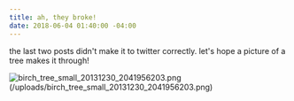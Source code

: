 ```yaml
---
title: ah, they broke!
date: 2018-06-04 01:40:00 -04:00
---
```


the last two posts didn't make it to twitter correctly. let's hope a picture of a tree makes it through! 

![birch_tree_small_20131230_2041956203.png](/uploads/birch_tree_small_20131230_2041956203.png)(/uploads/birch_tree_small_20131230_2041956203.png)
